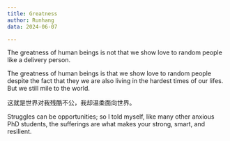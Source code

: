 ```yaml
---
title: Greatness 
author: Runhang
data: 2024-06-07

---
```


The greatness of human beings is not that we show love to random people like a delivery person.

The greatness of human beings is that we show love to random people despite the fact that they we are also living in the hardest times of our lifes. But we still mile to the world. 

这就是世界对我残酷不公，我却温柔面向世界。

Struggles can be opportunities; so I told myself, like many other anxious PhD students, the sufferings are what makes your strong, smart, and resilient. 



